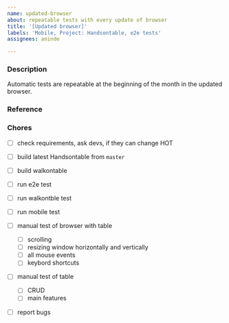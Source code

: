```yaml
---
name: updated-browser
about: repeatable tests with every update of browser
title: '[Updated browser]'
labels: 'Mobile, Project: Handsontable, e2e tests'
assignees: aninde

---
```


### Description
Automatic tests are repeatable at the beginning of the month in the updated browser.

### Reference


### Chores
- [ ] check requirements, ask devs, if they can change HOT
- [ ] build latest Handsontable from `master`
- [ ] build walkontable
- [ ] run e2e test 
- [ ] run walkontble test
- [ ] run mobile test
- [ ] manual test of browser with table
   - [ ] scrolling
   - [ ] resizing window horizontally and vertically
   - [ ] all mouse events
   - [ ] keybord shortcuts
- [ ] manual test of table
   - [ ] CRUD
   - [ ] main features
- [ ] report bugs


